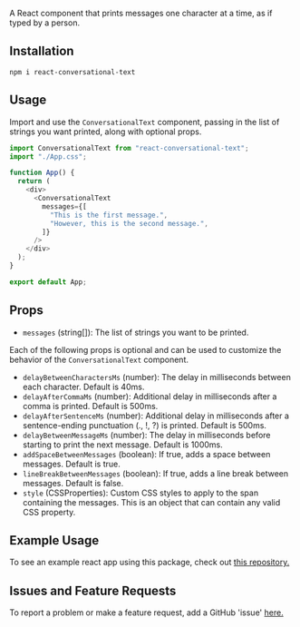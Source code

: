 A React component that prints messages one character at a time, as if typed by a person.

## Installation

```shell
npm i react-conversational-text
```

## Usage

Import and use the `ConversationalText` component, passing in the list of strings you want printed, along with optional props.

```typescript
import ConversationalText from "react-conversational-text";
import "./App.css";

function App() {
  return (
    <div>
      <ConversationalText
        messages={[
          "This is the first message.",
          "However, this is the second message.",
        ]}
      />
    </div>
  );
}

export default App;
```

## Props

- `messages` (string[]): The list of strings you want to be printed.

Each of the following props is optional and can be used to customize the behavior of the `ConversationalText` component.

- `delayBetweenCharactersMs` (number): The delay in milliseconds between each character. Default is 40ms.
- `delayAfterCommaMs` (number): Additional delay in milliseconds after a comma is printed. Default is 500ms.
- `delayAfterSentenceMs` (number): Additional delay in milliseconds after a sentence-ending punctuation (., !, ?) is printed. Default is 500ms.
- `delayBetweenMessageMs` (number): The delay in milliseconds before starting to print the next message. Default is 1000ms.
- `addSpaceBetweenMessages` (boolean): If true, adds a space between messages. Default is true.
- `lineBreakBetweenMessages` (boolean): If true, adds a line break between messages. Default is false.
- `style` (CSSProperties): Custom CSS styles to apply to the span containing the messages. This is an object that can contain any valid CSS property.

## Example Usage

To see an example react app using this package, check out [this repository.](https://github.com/MichaelMilstead/react-conversational-text/tree/main/example/conversational-text-tester)

## Issues and Feature Requests

To report a problem or make a feature request, add a GitHub 'issue' [here.](https://github.com/MichaelMilstead/react-conversational-text/issues/new)
